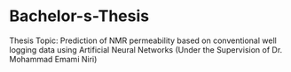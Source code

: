 # Bachelor-s-Thesis
Thesis Topic: Prediction of NMR permeability based on conventional well logging data using Artificial Neural Networks (Under the Supervision of Dr. Mohammad Emami Niri)
